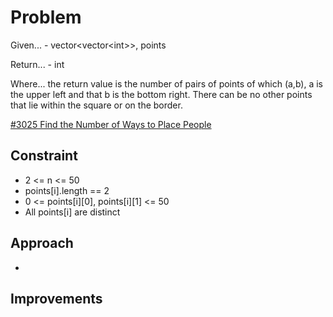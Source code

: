 
# Problem
Given...
    - vector\<vector\<int>>, points

Return...
    - int

Where...
the return value is the number of pairs of points of which \(a,b), a is the 
upper left and that b is the bottom right. There can be no other points that
lie within the square or on the border.

[\#3025 Find the Number of Ways to Place People](https://leetcode.com/problems/find-the-number-of-ways-to-place-people-i/description/?envType=daily-question&envId=2025-09-02)

## Constraint
- 2 <= n <= 50
- points\[i].length == 2
- 0 <= points\[i]\[0], points\[i]\[1] <= 50
- All points\[i] are distinct

## Approach
- 

## Improvements

